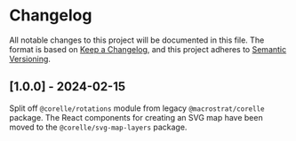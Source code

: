 # Changelog

All notable changes to this project will be documented in this file. The format
is based on [Keep a Changelog](https://keepachangelog.com/en/1.0.0/), and this
project adheres to [Semantic Versioning](https://semver.org/spec/v2.0.0.html).

## [1.0.0] - 2024-02-15

Split off `@corelle/rotations` module from legacy `@macrostrat/corelle` package.
The React components for creating an SVG map have been moved to the
`@corelle/svg-map-layers` package.
